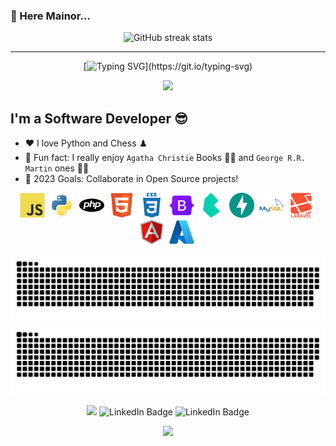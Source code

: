 ### 👋 Here Mainor...

  <div align="center">
<!--     <a href="#"><img alt="Nor01's Github Stats" src="https://github-readme-stats.vercel.app/api?username=Nor01&show_icons=true&include_all_commits=true&count_private=true&theme=react&hide_border=true&bg_color=0D1117&title_color=5ce1e6&icon_color=5ce1e6" height="200"/></a>
    <a href="#"><img alt="Nor01's Top Languages" src="https://github-readme-stats.vercel.app/api/top-langs/?username=Nor01&langs_count=10&layout=compact&theme=react&hide_border=true&bg_color=0D1117&title_color=5ce1e6&icon_color=5ce1e6" height="200"/></a> -->

![GitHub streak stats](https://github-readme-streak-stats.herokuapp.com/?user=Nor01&theme=react)
  </div>

  <hr/>
  
  
<div id="badges"  align="center">

[![Typing SVG](https://readme-typing-svg.herokuapp.com?color=038cd4&lines=80%+of+success+is+just+showing+up.)](https://git.io/typing-svg)

  </div>

</div>
   
<div align="center">
  <img src="https://github-profile-trophy.vercel.app/?username=Nor01&column=8&theme=gruvbox" />
</div>

## I'm a Software Developer :sunglasses:

- ❤️ I love Python and Chess ♟️
- :notebook_with_decorative_cover: Fun fact: I really enjoy `Agatha Christie` Books :male_detective: and `George R.R. Martin` ones :vampire::elf:
- 🥅 2023 Goals: Collaborate in Open Source projects!

<div align="center">
  <img src="https://github.com/devicons/devicon/blob/master/icons/javascript/javascript-original.svg" title="JavaScript" alt="JavaScript" width="40" height="40"/>&nbsp;
  <img src="https://github.com/devicons/devicon/blob/master/icons/python/python-original.svg" title="Python" alt="Python" width="40" height="40"/>&nbsp;
  <img src="https://github.com/devicons/devicon/blob/master/icons/php/php-plain.svg" title="PHP" alt="PHP" width="40" height="40"/>&nbsp;
    <img src="https://github.com/devicons/devicon/blob/master/icons/html5/html5-original.svg" title="HTML5" alt="HTML" width="40" height="40"/>&nbsp;
      <img src="https://github.com/devicons/devicon/blob/master/icons/css3/css3-plain-wordmark.svg"  title="CSS3" alt="CSS" width="40" height="40"/>&nbsp;
        <img src="https://github.com/devicons/devicon/blob/master/icons/bootstrap/bootstrap-original.svg" title="Bootstrap" alt="Bootstrap" width="40" height="40"/>&nbsp;
          <img src="https://github.com/devicons/devicon/blob/master/icons/bulma/bulma-plain.svg" title="Bulma" alt="Bulma" width="40" height="40"/>&nbsp;
            <img src="https://github.com/devicons/devicon/blob/master/icons/fastapi/fastapi-original.svg" title="FastAPI" alt="FastAPI " width="40" height="40"/>&nbsp;
              <img src="https://github.com/devicons/devicon/blob/master/icons/mysql/mysql-original-wordmark.svg" title="MySQL"  alt="MySQL" width="40" height="40"/>&nbsp;
              <img src="https://github.com/devicons/devicon/blob/master/icons/laravel/laravel-plain-wordmark.svg" title="Laravel" alt="Laravel" width="40" height="40"/>&nbsp;
  <img src="https://github.com/devicons/devicon/blob/master/icons/angularjs/angularjs-original.svg" title="Angular" alt="Angular" width="40" height="40"/>&nbsp;
  <img src="https://github.com/devicons/devicon/blob/master/icons/azure/azure-original.svg" title="Azure" alt="Azure" width="40" height="40"/>&nbsp;

</div>

   <div align="center">
 
 ![github contribution grid snake animation](https://raw.githubusercontent.com/Nor01/Nor01/output/github-contribution-grid-snake-sissa.svg#gh-dark-mode-only)
![github contribution grid snake animation](https://raw.githubusercontent.com/Nor01/Nor01/output/github-contribution-grid-snake-sissa-white.svg#gh-light-mode-only)
  
</div>

<div id="badges"  align="center">
    
    
![](https://komarev.com/ghpvc/?username=Nor01)
    <img  src="https://img.shields.io/github/followers/Nor01?label=Follow" alt="LinkedIn Badge"/>
    <img src="https://img.shields.io/github/stars/Nor01?affiliations=OWNER%2CCOLLABORATOR" alt="LinkedIn Badge"/>
    
  </div>

<div id="header" align="center">
    <a href="yhttps://github.com/Nor01/">
  <img src="https://developers.giphy.com/branch/master/static/api-512d36c09662682717108a38bbb5c57d.gif" width="480"/>
       </a>
</div>
